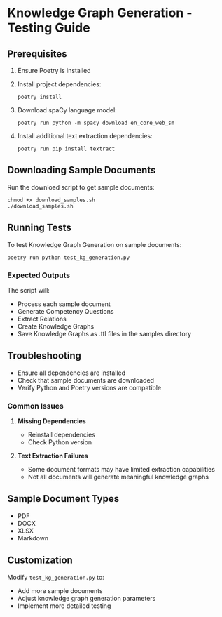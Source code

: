 # Knowledge Graph Generation - Testing Guide

## Prerequisites

1. Ensure Poetry is installed
2. Install project dependencies:
   ```
   poetry install
   ```

3. Download spaCy language model:
   ```
   poetry run python -m spacy download en_core_web_sm
   ```

4. Install additional text extraction dependencies:
   ```
   poetry run pip install textract
   ```

## Downloading Sample Documents

Run the download script to get sample documents:
```
chmod +x download_samples.sh
./download_samples.sh
```

## Running Tests

To test Knowledge Graph Generation on sample documents:
```
poetry run python test_kg_generation.py
```

### Expected Outputs

The script will:
- Process each sample document
- Generate Competency Questions
- Extract Relations
- Create Knowledge Graphs
- Save Knowledge Graphs as .ttl files in the samples directory

## Troubleshooting

- Ensure all dependencies are installed
- Check that sample documents are downloaded
- Verify Python and Poetry versions are compatible

### Common Issues

1. **Missing Dependencies**
   - Reinstall dependencies
   - Check Python version

2. **Text Extraction Failures**
   - Some document formats may have limited extraction capabilities
   - Not all documents will generate meaningful knowledge graphs

## Sample Document Types

- PDF
- DOCX
- XLSX
- Markdown

## Customization

Modify `test_kg_generation.py` to:
- Add more sample documents
- Adjust knowledge graph generation parameters
- Implement more detailed testing